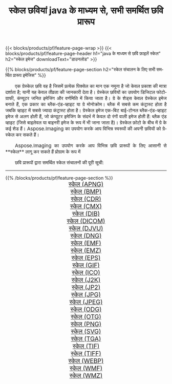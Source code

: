 ﻿---
title: स्केल छवियां java के माध्यम से, सभी समर्थित छवि प्रारूप 
weight: 3920
url: /hi/java/grayscale/ 
lang: hi
langdirlevel: 2
locales: zh-hans,ja,it,ru,de,es,fr,nl,id,lt,pl,pt,vi,tr,ko,zh-hant,ar,hi,th,sv,cs,uk,he
description: Aspose.Imaging का उपयोग करके आप java के माध्यम से आसानी से स्केल चित्र बना सकते हैं
---

{{< blocks/products/pf/feature-page-wrap >}}
{{< blocks/products/pf/feature-page-header h1="java के माध्यम से छवि फ़ाइलें स्केल" h2="स्केल इमेज" downloadText="डाउनलोड" >}}


{{% blocks/products/pf/feature-page-section  h2="स्केल संचालन के लिए सभी समर्थित प्रारूप इमेजिस" %}}
<p align="justify" style="text-indent:2em;font-size:15px;">
एक ग्रेस्केल छवि वह है जिसमें प्रत्येक पिक्सेल का मान एक नमूना है जो केवल प्रकाश की मात्रा दर्शाता है; यानी यह केवल तीव्रता की जानकारी देता है। ग्रेस्केल छवियों का उपयोग डिजिटल फोटोग्राफी, कंप्यूटर जनित इमेजिंग और वर्णमिति में किया जाता है। ग्रे के शेड्स केवल ग्रेस्केल इमेज बनाते हैं, एक प्रकार का ब्लैक-एंड-व्हाइट या ग्रे मोनोक्रोम। ब्लैक में सबसे कम कंट्रास्ट होता है जबकि व्हाइट में सबसे ज्यादा कंट्रास्ट होता है। ग्रेस्केल इमेज एक-बिट बाई-टोनल ब्लैक-एंड-व्हाइट इमेज से अलग होती हैं, जो कंप्यूटर इमेजिंग के संदर्भ में केवल दो रंगों वाली इमेज होती हैं: ब्लैक एंड व्हाइट (जिसे बाइलेवल या बाइनरी इमेज के रूप में भी जाना जाता है)। ग्रेस्केल फ़ोटो के बीच में ग्रे के कई शेड हैं। Aspose.Imaging का उपयोग करके आप विभिन्न स्वरूपों की अपनी छवियों को ग्रेस्केल कर सकते हैं।
</p>
<p align="justify" style="text-indent:2em;font-size:15px;">
Aspose.Imaging का उपयोग करके आप विभिन्न छवि प्रारूपों के लिए आसानी से **स्केल** लागू कर सकते हैं प्रोग्राम के रूप में
</p>
<p align="justify" style="text-indent:2em;font-size:15px;">
छवि प्रारूपों द्वारा समर्थित स्केल संचालनों की पूरी सूची:
</p>
<hr/>
{{% /blocks/products/pf/feature-page-section %}}
<div class="container-fluid productfamilypage bg-gray">
    <div class="convertypes bg-gray agp-content section">
        <div class="container">
		<div class="row other-converters" style="gap: 10px;font-size: 19px;text-align:center;">
		    <div class='col-md-2 other-converter remove-lp remove-rp'><a href="/imaging/hi/java/grayscale/apng/" style="padding:15px;">स्केल (APNG)</a></div><div class='col-md-2 other-converter remove-lp remove-rp'><a href="/imaging/hi/java/grayscale/bmp/" style="padding:15px;">स्केल (BMP)</a></div><div class='col-md-2 other-converter remove-lp remove-rp'><a href="/imaging/hi/java/grayscale/cdr/" style="padding:15px;">स्केल (CDR)</a></div><div class='col-md-2 other-converter remove-lp remove-rp'><a href="/imaging/hi/java/grayscale/cmx/" style="padding:15px;">स्केल (CMX)</a></div><div class='col-md-2 other-converter remove-lp remove-rp'><a href="/imaging/hi/java/grayscale/dib/" style="padding:15px;">स्केल (DIB)</a></div><div class='col-md-2 other-converter remove-lp remove-rp'><a href="/imaging/hi/java/grayscale/dicom/" style="padding:15px;">स्केल (DICOM)</a></div><div class='col-md-2 other-converter remove-lp remove-rp'><a href="/imaging/hi/java/grayscale/djvu/" style="padding:15px;">स्केल (DJVU)</a></div><div class='col-md-2 other-converter remove-lp remove-rp'><a href="/imaging/hi/java/grayscale/dng/" style="padding:15px;">स्केल (DNG)</a></div><div class='col-md-2 other-converter remove-lp remove-rp'><a href="/imaging/hi/java/grayscale/emf/" style="padding:15px;">स्केल (EMF)</a></div><div class='col-md-2 other-converter remove-lp remove-rp'><a href="/imaging/hi/java/grayscale/emz/" style="padding:15px;">स्केल (EMZ)</a></div><div class='col-md-2 other-converter remove-lp remove-rp'><a href="/imaging/hi/java/grayscale/eps/" style="padding:15px;">स्केल (EPS)</a></div><div class='col-md-2 other-converter remove-lp remove-rp'><a href="/imaging/hi/java/grayscale/gif/" style="padding:15px;">स्केल (GIF)</a></div><div class='col-md-2 other-converter remove-lp remove-rp'><a href="/imaging/hi/java/grayscale/ico/" style="padding:15px;">स्केल (ICO)</a></div><div class='col-md-2 other-converter remove-lp remove-rp'><a href="/imaging/hi/java/grayscale/j2k/" style="padding:15px;">स्केल (J2K)</a></div><div class='col-md-2 other-converter remove-lp remove-rp'><a href="/imaging/hi/java/grayscale/jp2/" style="padding:15px;">स्केल (JP2)</a></div><div class='col-md-2 other-converter remove-lp remove-rp'><a href="/imaging/hi/java/grayscale/jpg/" style="padding:15px;">स्केल (JPG)</a></div><div class='col-md-2 other-converter remove-lp remove-rp'><a href="/imaging/hi/java/grayscale/jpeg/" style="padding:15px;">स्केल (JPEG)</a></div><div class='col-md-2 other-converter remove-lp remove-rp'><a href="/imaging/hi/java/grayscale/odg/" style="padding:15px;">स्केल (ODG)</a></div><div class='col-md-2 other-converter remove-lp remove-rp'><a href="/imaging/hi/java/grayscale/otg/" style="padding:15px;">स्केल (OTG)</a></div><div class='col-md-2 other-converter remove-lp remove-rp'><a href="/imaging/hi/java/grayscale/png/" style="padding:15px;">स्केल (PNG)</a></div><div class='col-md-2 other-converter remove-lp remove-rp'><a href="/imaging/hi/java/grayscale/svg/" style="padding:15px;">स्केल (SVG)</a></div><div class='col-md-2 other-converter remove-lp remove-rp'><a href="/imaging/hi/java/grayscale/tga/" style="padding:15px;">स्केल (TGA)</a></div><div class='col-md-2 other-converter remove-lp remove-rp'><a href="/imaging/hi/java/grayscale/tif/" style="padding:15px;">स्केल (TIF)</a></div><div class='col-md-2 other-converter remove-lp remove-rp'><a href="/imaging/hi/java/grayscale/tiff/" style="padding:15px;">स्केल (TIFF)</a></div><div class='col-md-2 other-converter remove-lp remove-rp'><a href="/imaging/hi/java/grayscale/webp/" style="padding:15px;">स्केल (WEBP)</a></div><div class='col-md-2 other-converter remove-lp remove-rp'><a href="/imaging/hi/java/grayscale/wmf/" style="padding:15px;">स्केल (WMF)</a></div><div class='col-md-2 other-converter remove-lp remove-rp'><a href="/imaging/hi/java/grayscale/wmz/" style="padding:15px;">स्केल (WMZ)</a></div>
                </div>
        </div>
    </div>
</div>
<br/>

